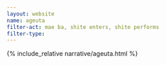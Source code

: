 ```yaml
---
layout: website
name: ageuta 
filter-act: mae ba, shite enters, shite performs
filter-type: 
---
```


{% include_relative narrative/ageuta.html %}